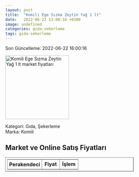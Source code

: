 ```yaml
---
layout: post
title:  "Komili Ege Sızma Zeytin Yağ 1 lt"
date:   2022-06-22 13:00:16 +0300
image: undefined
categories: gida-sekerleme
tags: gida-sekerleme
---
```


Son Güncelleme: 2022-06-22 16:00:16

<img src="undefined" width="200" alt="Komili Ege Sızma Zeytin Yağ 1 lt market fiyatları" />

Kategori: Gıda, Şekerleme
<br />
Marka: Komili

<h2>Market ve Online Satış Fiyatları</h2>

<table border="1" style="padding: 5px;width:80%;">
  <tr>
    <td style="padding: 5px;"><strong>Perakendeci</strong></td>
    <td><strong>Fiyat</strong></td>
    <td><strong>İşlem</strong></td>
  </tr>
  
</table>
